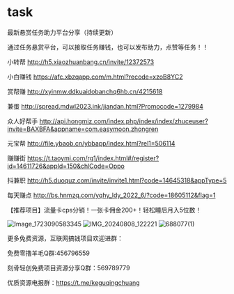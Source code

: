 # task
最新悬赏任务助力平台分享（持续更新）

通过任务悬赏平台，可以接取任务赚钱，也可以发布助力，点赞等任务！！

小转帮  http://h5.xiaozhuanbang.cn/invite/12372573

小白赚钱  https://afc.xbzqapp.com/m.html?recode=xzoB8YC2

赏帮赚  http://xyinmw.ddkuaidobanchq6hb.cn/4215618

兼蛋 http://spread.mdwl2023.ink/jiandan.html?Promocode=1279984

众人好帮手 http://api.hongmiz.com/index.php/index/index/zhuceuser?invite=BAXBFA&appname=com.easymoon.zhongren

元宝帮 http://file.ybaob.cn/ybbapp/index.html?rel1=506114

赚赚街 https://t.taoymi.com/rg1/index.html#/register?id=14611726&appId=150&chlCode=Oppo

抖兼职 http://h5.duoquz.com/invite/invite1.html?code=14645318&appType=5

每天赚点 http://bs.hnmzq.com/yqhy_ldy_2022_6/?code=18605112&flag=1



【推荐项目】流量卡cps分销！一张卡佣金200+！轻松睡后月入5位数！

![Image_1723090583345](https://github.com/user-attachments/assets/cd2d3923-217f-4146-a6a7-1c79194f5cd5)
![IMG_20240808_122221](https://github.com/user-attachments/assets/67168d67-cd31-4d08-9b37-e142e770f1c9)
![688077(1)](https://github.com/user-attachments/assets/470d9828-09f6-4bdf-a54f-09fefbaa90dd)



更多免费资源，互联网搞钱项目欢迎进群：

免费零撸羊毛Q群:456796559

刻骨轻创免费项目资源分享Q群：569789779

优质资源电报群：https://t.me/keguqingchuang



